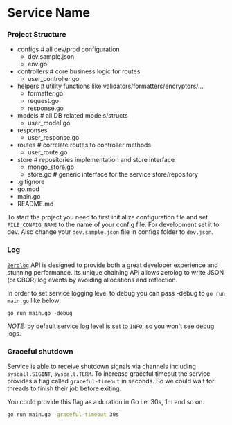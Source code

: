 # Service Name

### Project Structure
 + configs  # all dev/prod configuration
   + dev.sample.json
   + env.go
 + controllers  # core business logic for routes
   + user_controller.go
 + helpers  # utility functions like validators/formatters/encryptors/...
   + formatter.go
   + request.go
   + response.go
 + models  # all DB related models/structs
   + user_model.go
 + responses
   + user_response.go
 + routes  # correlate routes to controller methods 
   + user_route.go
 + store  # repositories implementation and store interface
   + mongo_store.go
   + store.go  # generic interface for the service store/repository
 + .gitignore
 + go.mod
 + main.go
 + README.md

To start the project you need to first initialize configuration file and set `FILE_CONFIG_NAME` to the name of your config file. For development set it to dev.
Also change your `dev.sample.json` file in configs folder to `dev.json`.

### Log
[`Zerolog`](https://github.com/rs/zerolog) API is designed to provide both a great developer experience and stunning performance. Its unique chaining API allows zerolog to write JSON (or CBOR) log events by avoiding allocations and reflection.

In order to set service logging level to debug you can pass -debug to `go run main.go` like below:

```shell
go run main.go -debug
```

*NOTE:* by default service log level is set to `INFO`, so you won't see debug logs.


### Graceful shutdown
Service is able to receive shutdown signals via channels including `syscall.SIGINT`, `syscall.TERM`. 
To increase graceful timeout the service provides a flag called `graceful-timeout` in seconds. So we could wait for threads to finish their job before exiting. 

You could provide this flag as a duration in Go i.e. 30s, 1m and so on.

```bash
go run main.go -graceful-timeout 30s
```